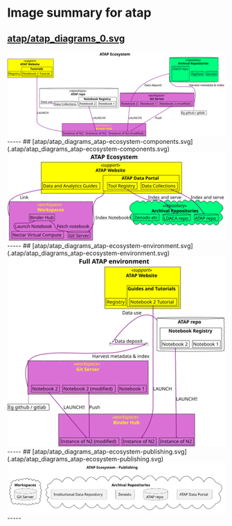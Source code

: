 # Image summary for atap

## [atap/atap_diagrams_0.svg](.atap/atap_diagrams_0.svg)



<img src="atap_diagrams_0.svg">
-----
## [atap/atap_diagrams_atap-ecosystem-components.svg](.atap/atap_diagrams_atap-ecosystem-components.svg)



<img src="atap_diagrams_atap-ecosystem-components.svg">
-----
## [atap/atap_diagrams_atap-ecosystem-environment.svg](.atap/atap_diagrams_atap-ecosystem-environment.svg)



<img src="atap_diagrams_atap-ecosystem-environment.svg">
-----
## [atap/atap_diagrams_atap-ecosystem-publishing.svg](.atap/atap_diagrams_atap-ecosystem-publishing.svg)



<img src="atap_diagrams_atap-ecosystem-publishing.svg">
-----
